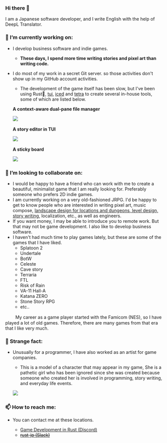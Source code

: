 ### Hi there 👋

I am a Japanese software developer, and I write English with the help of DeepL Translator.
<!-- https://japantoday.com/category/features/opinions/why-are-japanese-so-bad-at-english -->

### 🔭 I’m currently working on:

- I develop business software and indie games.
  - **These days, I spend more time writing stories and pixel art than writing code.**
- I do most of my work in a secret Git server. so those activities don't show up in my GitHub account activities.
  - The development of the game itself has been slow, but I've been using Rust🚀, [tui](https://github.com/fdehau/tui-rs), [iced](https://github.com/iced-rs/iced) and [tetra](https://github.com/17cupsofcoffee/tetra) to create several in-house tools, some of which are listed below.

  **A context-aware dual-pane file manager**
  
  <img src="pf.png" width="325" srcset="pf.png 1x, pf.png 2x">

  
  **A story editor in TUI**

  <img src="caw.png" width="509" srcset="caw.png 1x, caw.png 2x">


  **A sticky board**

  <img src="titanboard.png" width="597" srcset="titanboard.png 1x, titanboard.png 2x">



### 👯 I’m looking to collaborate on:

  - I would be happy to have a friend who can work with me to create a beautiful, minimalist game that I am really looking for.
Preferably someone who prefers 2D indie games.
  - I am currently working on a very old-fashioned JRPG. I'd be happy to get to know people who are interested in writing pixel art, music compose, [landscape design for locations and dungeons, level design, story writing](https://minahito.wordpress.com/2012/09/01/planner-one-of-disciplines-in-japanese-video-game-industory/), localization, etc., as well as engineers.
  - If you want money, I may be able to introduce you to remote work. But that may not be game development. I also like to develop business software.
  - I haven't had much time to play games lately, but these are some of the games that I have liked.
      - Splatoon 2
      - Undertale
      - BotW
      - Celeste
      - Cave story
      - Terraria
      - FTL
      - Risk of Rain
      - VA-11 Hall-A
      - Katana ZERO
      - Stone Story RPG
      - etc..

  　　 My career as a game player started with the Famicom (NES), so I have played a lot of old games. Therefore, there are many games from that era that I like very much.
    

### 👻 Strange fact:

- Unusually for a programmer, I have also worked as an artist for game companies.
  - This is a model of a character that may appear in my game, She is a pathetic girl who has been ignored since she was created because someone who created her is involved in programming, story writing, and everyday life events.
  
  <a href="https://twitter.com/yakitori_sp/status/1091902418323816448"><img src="https://pbs.twimg.com/ext_tw_video_thumb/1091902127197249537/pu/img/pISQna7L-JZSBMtA.jpg" width="250"></a>


### 📫 How to reach me:

- You can contact me at these locations.

  - [Game Development in Rust (Discord)](https://discord.gg/yNtPTb2)
  - <strike>[rust-jp (Slack)](https://rust-jp.slack.com)</strike>

<!--
**sumibi-yakitori/sumibi-yakitori** is a ✨ _special_ ✨ repository because its `README.md` (this file) appears on your GitHub profile.

Here are some ideas to get you started:

- 🔭 I’m currently working on ...
- 🌱 I’m currently learning ...
- 👯 I’m looking to collaborate on ...
- 🤔 I’m looking for help with ...
- 💬 Ask me about ...
- 📫 How to reach me: ...
- 😄 Pronouns: ...
- ⚡ Fun fact: ...
-->
